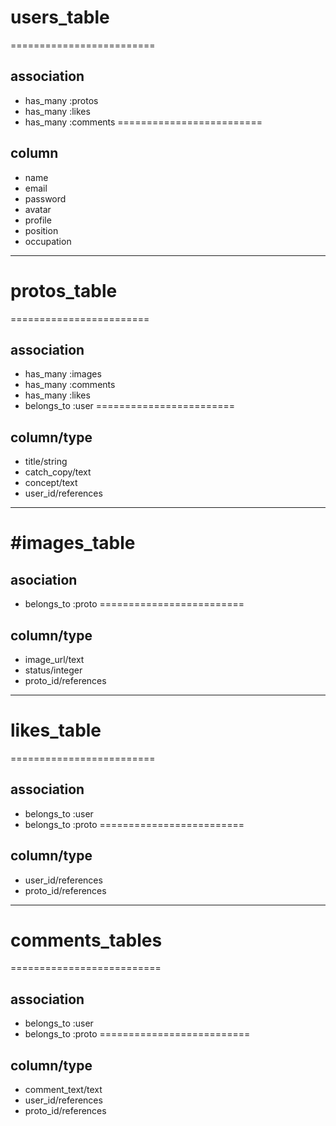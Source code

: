 # users_table
=========================
## association
* has_many :protos
* has_many :likes
* has_many :comments
=========================
## column
* name
* email
* password
* avatar
* profile
* position
* occupation

----------------------------------------------

# protos_table
========================
## association
* has_many :images
* has_many :comments
* has_many :likes
* belongs_to :user
========================
## column/type
* title/string
* catch_copy/text
* concept/text
* user_id/references

------------------------------------------------

#images_table
=========================
## asociation
* belongs_to :proto
=========================
## column/type
* image_url/text
* status/integer
* proto_id/references

-------------------------------------------------

# likes_table
=========================
## association
* belongs_to :user
* belongs_to :proto
=========================
## column/type
* user_id/references
* proto_id/references

-------------------------------------------------

# comments_tables
==========================
## association
* belongs_to :user
* belongs_to :proto
==========================
## column/type
* comment_text/text
* user_id/references
* proto_id/references
